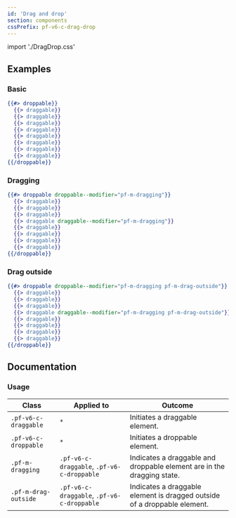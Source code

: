 ```yaml
---
id: 'Drag and drop'
section: components
cssPrefix: pf-v6-c-drag-drop
---
```


import './DragDrop.css'

## Examples

### Basic

```hbs
{{#> droppable}}
  {{> draggable}}
  {{> draggable}}
  {{> draggable}}
  {{> draggable}}
  {{> draggable}}
  {{> draggable}}
  {{> draggable}}
  {{> draggable}}
{{/droppable}}
```

### Dragging

```hbs
{{#> droppable droppable--modifier="pf-m-dragging"}}
  {{> draggable}}
  {{> draggable}}
  {{> draggable}}
  {{> draggable draggable--modifier="pf-m-dragging"}}
  {{> draggable}}
  {{> draggable}}
  {{> draggable}}
  {{> draggable}}
{{/droppable}}
```

### Drag outside

```hbs
{{#> droppable droppable--modifier="pf-m-dragging pf-m-drag-outside"}}
  {{> draggable}}
  {{> draggable}}
  {{> draggable}}
  {{> draggable draggable--modifier="pf-m-dragging pf-m-drag-outside"}}
  {{> draggable}}
  {{> draggable}}
  {{> draggable}}
  {{> draggable}}
{{/droppable}}
```

## Documentation

### Usage

| Class                | Applied to                                 | Outcome                                                                  |
| -------------------- | ------------------------------------------ | ------------------------------------------------------------------------ |
| `.pf-v6-c-draggable` | `*`                                        | Initiates a draggable element.                                           |
| `.pf-v6-c-droppable` | `*`                                        | Initiates a droppable element.                                           |
| `.pf-m-dragging`     | `.pf-v6-c-draggable`, `.pf-v6-c-droppable` | Indicates a draggable and droppable element are in the dragging state.   |
| `.pf-m-drag-outside` | `.pf-v6-c-draggable`, `.pf-v6-c-droppable` | Indicates a draggable element is dragged outside of a droppable element. |
